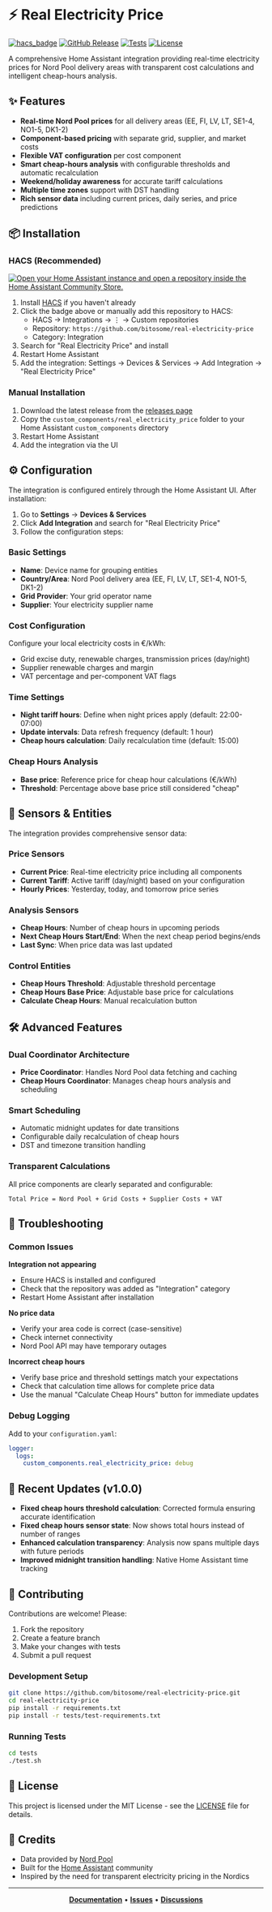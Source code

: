 # ⚡ Real Electricity Price

[![hacs_badge](https://img.shields.io/badge/HACS-Custom-41BDF5.svg)](https://github.com/custom-components/hacs)
[![GitHub Release][releases-shield]][releases]
[![Tests](https://github.com/bitosome/real-electricity-price/actions/workflows/test.yml/badge.svg)](https://github.com/bitosome/real-electricity-price/actions/workflows/test.yml)
[![License][license-shield]](LICENSE)

A comprehensive Home Assistant integration providing real-time electricity prices for Nord Pool delivery areas with transparent cost calculations and intelligent cheap-hours analysis.

## ✨ Features

- **Real-time Nord Pool prices** for all delivery areas (EE, FI, LV, LT, SE1-4, NO1-5, DK1-2)
- **Component-based pricing** with separate grid, supplier, and market costs
- **Flexible VAT configuration** per cost component
- **Smart cheap-hours analysis** with configurable thresholds and automatic recalculation
- **Weekend/holiday awareness** for accurate tariff calculations
- **Multiple time zones** support with DST handling
- **Rich sensor data** including current prices, daily series, and price predictions

## 📦 Installation

### HACS (Recommended)

[![Open your Home Assistant instance and open a repository inside the Home Assistant Community Store.](https://my.home-assistant.io/badges/hacs_repository.svg)](https://my.home-assistant.io/redirect/hacs_repository/?owner=bitosome&repository=real-electricity-price&category=integration)

1. Install [HACS](https://hacs.xyz) if you haven't already
2. Click the badge above or manually add this repository to HACS:
   - HACS → Integrations → ⋮ → Custom repositories
   - Repository: `https://github.com/bitosome/real-electricity-price`
   - Category: Integration
3. Search for "Real Electricity Price" and install
4. Restart Home Assistant
5. Add the integration: Settings → Devices & Services → Add Integration → "Real Electricity Price"

### Manual Installation

1. Download the latest release from the [releases page][releases]
2. Copy the `custom_components/real_electricity_price` folder to your Home Assistant `custom_components` directory
3. Restart Home Assistant
4. Add the integration via the UI

## ⚙️ Configuration

The integration is configured entirely through the Home Assistant UI. After installation:

1. Go to **Settings** → **Devices & Services**
2. Click **Add Integration** and search for "Real Electricity Price"
3. Follow the configuration steps:

### Basic Settings
- **Name**: Device name for grouping entities
- **Country/Area**: Nord Pool delivery area (EE, FI, LV, LT, SE1-4, NO1-5, DK1-2)
- **Grid Provider**: Your grid operator name
- **Supplier**: Your electricity supplier name

### Cost Configuration
Configure your local electricity costs in €/kWh:
- Grid excise duty, renewable charges, transmission prices (day/night)
- Supplier renewable charges and margin
- VAT percentage and per-component VAT flags

### Time Settings
- **Night tariff hours**: Define when night prices apply (default: 22:00-07:00)
- **Update intervals**: Data refresh frequency (default: 1 hour)
- **Cheap hours calculation**: Daily recalculation time (default: 15:00)

### Cheap Hours Analysis
- **Base price**: Reference price for cheap hour calculations (€/kWh)
- **Threshold**: Percentage above base price still considered "cheap"

## 🔧 Sensors & Entities

The integration provides comprehensive sensor data:

### Price Sensors
- **Current Price**: Real-time electricity price including all components
- **Current Tariff**: Active tariff (day/night) based on your configuration
- **Hourly Prices**: Yesterday, today, and tomorrow price series

### Analysis Sensors  
- **Cheap Hours**: Number of cheap hours in upcoming periods
- **Next Cheap Hours Start/End**: When the next cheap period begins/ends
- **Last Sync**: When price data was last updated

### Control Entities
- **Cheap Hours Threshold**: Adjustable threshold percentage
- **Cheap Hours Base Price**: Adjustable base price for calculations
- **Calculate Cheap Hours**: Manual recalculation button

## 🛠️ Advanced Features

### Dual Coordinator Architecture
- **Price Coordinator**: Handles Nord Pool data fetching and caching
- **Cheap Hours Coordinator**: Manages cheap hours analysis and scheduling

### Smart Scheduling
- Automatic midnight updates for date transitions
- Configurable daily recalculation of cheap hours
- DST and timezone transition handling

### Transparent Calculations
All price components are clearly separated and configurable:
```
Total Price = Nord Pool + Grid Costs + Supplier Costs + VAT
```

## 🐛 Troubleshooting

### Common Issues

**Integration not appearing**
- Ensure HACS is installed and configured
- Check that the repository was added as "Integration" category
- Restart Home Assistant after installation

**No price data**
- Verify your area code is correct (case-sensitive)
- Check internet connectivity
- Nord Pool API may have temporary outages

**Incorrect cheap hours**
- Verify base price and threshold settings match your expectations
- Check that calculation time allows for complete price data
- Use the manual "Calculate Cheap Hours" button for immediate updates

### Debug Logging
Add to your `configuration.yaml`:
```yaml
logger:
  logs:
    custom_components.real_electricity_price: debug
```

## 🔄 Recent Updates (v1.0.0)

- **Fixed cheap hours threshold calculation**: Corrected formula ensuring accurate identification
- **Fixed cheap hours sensor state**: Now shows total hours instead of number of ranges
- **Enhanced calculation transparency**: Analysis now spans multiple days with future periods
- **Improved midnight transition handling**: Native Home Assistant time tracking

## 🤝 Contributing

Contributions are welcome! Please:

1. Fork the repository
2. Create a feature branch
3. Make your changes with tests
4. Submit a pull request

### Development Setup
```bash
git clone https://github.com/bitosome/real-electricity-price.git
cd real-electricity-price
pip install -r requirements.txt
pip install -r tests/test-requirements.txt
```

### Running Tests
```bash
cd tests
./test.sh
```

## 📄 License

This project is licensed under the MIT License - see the [LICENSE](LICENSE) file for details.

## 🙏 Credits

- Data provided by [Nord Pool](https://www.nordpoolgroup.com/)
- Built for the [Home Assistant](https://www.home-assistant.io/) community
- Inspired by the need for transparent electricity pricing in the Nordics

---

<div align="center">

**[Documentation](https://github.com/bitosome/real-electricity-price/wiki)** • 
**[Issues](https://github.com/bitosome/real-electricity-price/issues)** • 
**[Discussions](https://github.com/bitosome/real-electricity-price/discussions)**

</div>

[releases-shield]: https://img.shields.io/github/v/release/bitosome/real-electricity-price?style=flat-square
[releases]: https://github.com/bitosome/real-electricity-price/releases
[license-shield]: https://img.shields.io/github/license/bitosome/real-electricity-price?style=flat-square